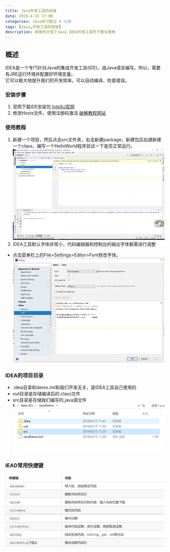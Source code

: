 ```yaml
---
title: Java开发工具的安装
date: 2019-4-15 17:00
categories: Java学习笔记 # 分类
tags: [Java,开发工具的安装]
description: 简单的介绍了Java IDEA开发工具的下载与使用
---
```




## 概述
IDEA是一个专门针对Java的集成开发工具(IDE)，由Java语言编写。所以，需要有JRE运行环境并配置好环境变量。<br>它可以极大地提升我们的开发效率。可以自动编译，检查错误。

<!--more-->

### 安装步骤
1. 官网下载IDE安装包
[IntelliJ官网](https://www.jetbrains.com/idea/)
2. 修改Hosts文件，使用注册码激活
[破解教程网站](http://idea.lanyus.com/)

### 使用教程
1. 新建一个项目，然后点击src文件夹，右击新建package，新建包后右键新建一个class，编写一个HelloWorld程序验证一下是否正常运行。
![title](https://raw.githubusercontent.com/zero6996/GitNote-images/master/GitNote/2019/04/15/%E4%BC%81%E4%B8%9A%E5%BE%AE%E4%BF%A1%E6%88%AA%E5%9B%BE_15552997771553-1555299788468.png)
2. IDEA工具默认字体非常小，代码编辑器和控制台的输出字体都需进行调整
- 点击菜单栏上的File>Settings>Editor>Font修改字体。
![title](https://raw.githubusercontent.com/zero6996/GitNote-images/master/GitNote/2019/04/15/%E4%BC%81%E4%B8%9A%E5%BE%AE%E4%BF%A1%E6%88%AA%E5%9B%BE_15552998363731-1555299845339.png)

### IDEA的项目目录
- .idea目录和demo.iml和我们开发无关，是IDEA工具自己使用的
- out目录是存储编译后的.class文件
- src目录是存储我们编写的.java源文件
![title](https://raw.githubusercontent.com/zero6996/GitNote-images/master/GitNote/2019/04/15/%E4%BC%81%E4%B8%9A%E5%BE%AE%E4%BF%A1%E6%88%AA%E5%9B%BE_15553000533050-1555300185262.png)

### IEAD常用快捷键
![title](https://raw.githubusercontent.com/zero6996/GitNote-images/master/GitNote/2019/04/15/%E4%BC%81%E4%B8%9A%E5%BE%AE%E4%BF%A1%E6%88%AA%E5%9B%BE_15553002176364-1555300220987.png)
